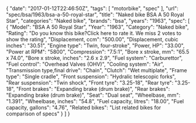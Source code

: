 {
    "date": "2017-01-12T22:46:50Z",
    "tags": [
        "motorbike",
        "spec"
    ],
    "url": "spec\/bsa\/1963\/bsa-a-50-royal-star",
    "title": "Naked bike BSA A 50 Royal Star",
    "categories": "Naked bike",
    "brands": "bsa",
    "years": "1963",
    "spec": [
        {
            "Model": "BSA A 50 Royal Star",
            "Year": "1963",
            "Category": "Naked bike",
            "Rating": "Do you know this bike?Click here to rate it. We miss 2 votes to show the rating",
            "Displacement, ccm": "500.00",
            "Displacement, cubic inches": "30.51",
            "Engine type": "Twin, four-stroke",
            "Power, HP": "33.00",
            "Power at RPM": "5800",
            "Compression": "7.5:1",
            "Bore x stroke, mm": "65.5 x 74.0",
            "Bore x stroke, inches": "2.6 x 2.9",
            "Fuel system": "Carburettor",
            "Fuel control": "Overhead Valves (OHV)",
            "Cooling system": "Air",
            "Transmission type,final drive": "Chain",
            "Clutch": "Wet multiplate",
            "Frame type": "Single cradle",
            "Front suspension": "Hydralic telescopic forks",
            "Rear suspension": "Twin shock",
            "Front tyre": "3.25-18",
            "Rear tyre": "3.25-18",
            "Front brakes": "Expanding brake (drum brake)",
            "Rear brakes": "Expanding brake (drum brake)",
            "Seat": "Dual seat",
            "Wheelbase, mm": "1.391",
            "Wheelbase, inches": "54.8",
            "Fuel capacity, litres": "18.00",
            "Fuel capacity, gallons": "4.76",
            "Related bikes": "List related bikes for comparison of specs"
        }
    ]
}